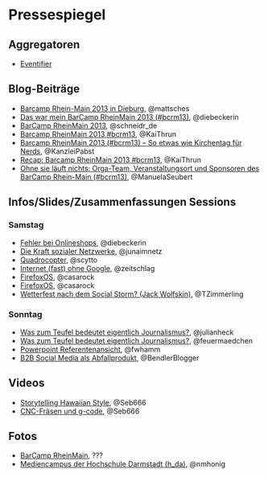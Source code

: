 # Pressespiegel

## Aggregatoren

 * [Eventifier](http://eventifier.com/event/bcrm13/popular)

## Blog-Beiträge
 * [Barcamp Rhein-Main 2013 in Dieburg](http://blog.sperr-objekt.de/content/1000424-Barcamp-Rhein-Main-2013-in-Dieburg.html), @mattsches
 * [Das war mein BarCamp RheinMain 2013 (#bcrm13)](http://www.diebeckerin.de/rueckblick-barcamp-rheinmain-2013/#more-574), @diebeckerin
 * [BarCamp RheinMain 2013](http://schneidr.de/2013/11/barcamp-rheinmain-2013/), @schneidr_de
 * [Barcamp RheinMain 2013 #bcrm13](http://kaithrun.de/events/barcamps-events/barcamp-rheinmain-2013-bcrm13), @KaiThrun
 * [Barcamp RheinMain 2013 (#bcrm13) – So etwas wie Kirchentag für Nerds](http://pabstblog.de/2013/11/barcamp-rheinmain-2013-bcrm13-so-etwas-wie-kirchentag-fuer-nerds), @KanzleiPabst
 * [Recap: Barcamp RheinMain 2013 #bcrm13](http://blog.247grad.de/247grad/team/barcamp-rheinmain-2013), @KaiThrun
 * [Ohne sie läuft nichts: Orga-Team, Veranstaltungsort und Sponsoren des BarCamp Rhein-Main (#bcrm13)](http://www.seubert-pr.de/blog/2013/11/25/sponsoren-barcamp-rhein-main-bcrm13/), @ManuelaSeubert

## Infos/Slides/Zusammenfassungen Sessions

### Samstag

 * [Fehler bei Onlineshops](http://www.diebeckerin.de/onlineshops-fehler-die-man-unbedingt-vermeiden-sollte/), @diebeckerin
 * [Die Kraft sozialer Netzwerke](http://de.slideshare.net/junasample/praesentation-28568535), @junaimnetz
 * [Quadrocopter](http://de.slideshare.net/scytto/quadrocopter-private-drohne-oder-tolles-hobby), @scytto
 * [Internet (fast) ohne Google](https://own.bullenscheisse.de/public.php?service=files&t=1a54c71baa050f3f222753cf5bbe1a02), @zeitschlag
 * [FirefoxOS](http://bcrm13.appsbu.de/), @casarock
 * [FirefoxOS](https://github.com/appsbu-de/talk-ffos_bcrm13), @casarock
 * [Wetterfest nach dem Social Storm? (Jack Wolfskin)](https://app.box.com/s/cqftc42fqj9kvwji103p), @TZimmerling
 
### Sonntag

 * [Was zum Teufel bedeutet eigentlich Journalismus?](http://www.netzpiloten.de/was-zum-teufel-bedeutet-journalismus/), @julianheck
 * [Was zum Teufel bedeutet eigentlich Journalismus?](http://j.mp/DnT-Wuensche ), @feuermaedchen
 * [Powerpoint Referentenansicht](http://injelea-blog.de/2013/09/23/referentenansicht-in-powerpoint-2013/), @fwhamm
 * [B2B Social Media als Abfallprodukt](https://plus.google.com/+SaschaStoltenow/posts/aKNug9Sf7bv), @BendlerBlogger

## Videos

 * [Storytelling Hawaiian Style](https://www.youtube.com/watch?v=nZh1H7OvFhQ), @Seb666
 * [CNC-Fräsen und g-code](https://www.youtube.com/watch?v=WSRKeHK5cys&feature=c4-overview&list=UUFSjBZ1oJGpG0BDYK3vOPkw), @Seb666

## Fotos

* [BarCamp RheinMain](http://www.flickr.com/photos/netzkultur/sets/72157638046804675/), ???
* [Mediencampus der Hochschule Darmstadt (h_da)](http://www.flickr.com/groups/mediencampus/), @nmhonig
